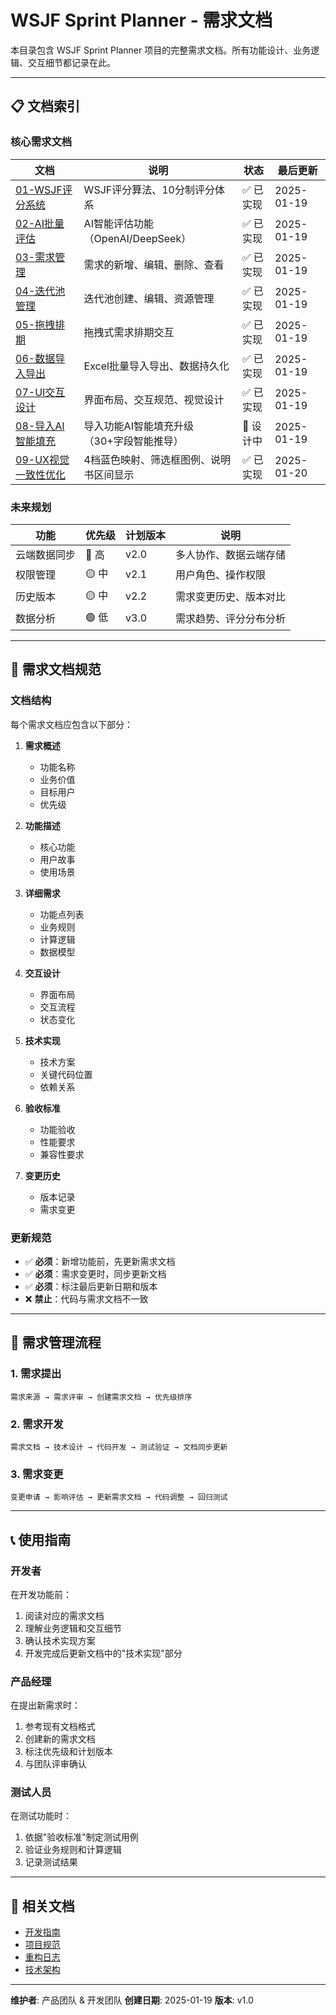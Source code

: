 # WSJF Sprint Planner - 需求文档

本目录包含 WSJF Sprint Planner 项目的完整需求文档。所有功能设计、业务逻辑、交互细节都记录在此。

---

## 📋 文档索引

### 核心需求文档

| 文档 | 说明 | 状态 | 最后更新 |
|------|------|------|---------|
| [01-WSJF评分系统](./01-wsjf-scoring-system.md) | WSJF评分算法、10分制评分体系 | ✅ 已实现 | 2025-01-19 |
| [02-AI批量评估](./02-ai-batch-evaluation.md) | AI智能评估功能（OpenAI/DeepSeek） | ✅ 已实现 | 2025-01-19 |
| [03-需求管理](./03-requirement-management.md) | 需求的新增、编辑、删除、查看 | ✅ 已实现 | 2025-01-19 |
| [04-迭代池管理](./04-sprint-pool-management.md) | 迭代池创建、编辑、资源管理 | ✅ 已实现 | 2025-01-19 |
| [05-拖拽排期](./05-drag-drop-scheduling.md) | 拖拽式需求排期交互 | ✅ 已实现 | 2025-01-19 |
| [06-数据导入导出](./06-data-import-export.md) | Excel批量导入导出、数据持久化 | ✅ 已实现 | 2025-01-19 |
| [07-UI交互设计](./07-ui-interaction-design.md) | 界面布局、交互规范、视觉设计 | ✅ 已实现 | 2025-01-19 |
| [08-导入AI智能填充](./08-import-ai-smart-fill.md) | 导入功能AI智能填充升级（30+字段智能推导） | 📝 设计中 | 2025-01-19 |
| [09-UX视觉一致性优化](./09-ux-visual-consistency.md) | 4档蓝色映射、筛选框图例、说明书区间显示 | ✅ 已实现 | 2025-01-20 |

### 未来规划

| 功能 | 优先级 | 计划版本 | 说明 |
|------|-------|---------|------|
| 云端数据同步 | 🔴 高 | v2.0 | 多人协作、数据云端存储 |
| 权限管理 | 🟡 中 | v2.1 | 用户角色、操作权限 |
| 历史版本 | 🟡 中 | v2.2 | 需求变更历史、版本对比 |
| 数据分析 | 🟢 低 | v3.0 | 需求趋势、评分分布分析 |

---

## 📝 需求文档规范

### 文档结构

每个需求文档应包含以下部分：

1. **需求概述**
   - 功能名称
   - 业务价值
   - 目标用户
   - 优先级

2. **功能描述**
   - 核心功能
   - 用户故事
   - 使用场景

3. **详细需求**
   - 功能点列表
   - 业务规则
   - 计算逻辑
   - 数据模型

4. **交互设计**
   - 界面布局
   - 交互流程
   - 状态变化

5. **技术实现**
   - 技术方案
   - 关键代码位置
   - 依赖关系

6. **验收标准**
   - 功能验收
   - 性能要求
   - 兼容性要求

7. **变更历史**
   - 版本记录
   - 需求变更

### 更新规范

- ✅ **必须**：新增功能前，先更新需求文档
- ✅ **必须**：需求变更时，同步更新文档
- ✅ **必须**：标注最后更新日期和版本
- ❌ **禁止**：代码与需求文档不一致

---

## 🎯 需求管理流程

### 1. 需求提出

```
需求来源 → 需求评审 → 创建需求文档 → 优先级排序
```

### 2. 需求开发

```
需求文档 → 技术设计 → 代码开发 → 测试验证 → 文档同步更新
```

### 3. 需求变更

```
变更申请 → 影响评估 → 更新需求文档 → 代码调整 → 回归测试
```

---

## 📞 使用指南

### 开发者

在开发功能前：
1. 阅读对应的需求文档
2. 理解业务逻辑和交互细节
3. 确认技术实现方案
4. 开发完成后更新文档中的"技术实现"部分

### 产品经理

在提出新需求时：
1. 参考现有文档格式
2. 创建新的需求文档
3. 标注优先级和计划版本
4. 与团队评审确认

### 测试人员

在测试功能时：
1. 依据"验收标准"制定测试用例
2. 验证业务规则和计算逻辑
3. 记录测试结果

---

## 🔗 相关文档

- [开发指南](../../DEVELOPMENT.md)
- [项目规范](../../.claude/project-rules.md)
- [重构日志](../../REFACTOR_LOG.md)
- [技术架构](../../CLAUDE.md)

---

**维护者**: 产品团队 & 开发团队
**创建日期**: 2025-01-19
**版本**: v1.0
